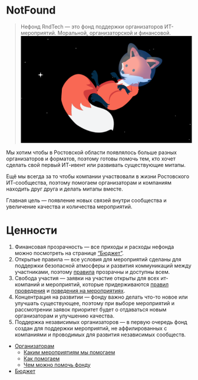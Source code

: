 # NotFound
> Нефонд RndTech — это фонд поддержки организаторов ИТ-мероприятий. Моральной, организаторской и финансовой. 
![Tux, the Linux mascot](gotlost.png)

Мы хотим чтобы в Ростовской области появлялось больше разных организаторов и форматов, поэтому готовы помочь тем, кто хочет сделать свой первый ИТ-ивент или развивать существующие митапы.

Ещё мы всегда за то чтобы компании участвовали в жизни Ростовского ИТ-сообщества, поэтому помогаем организаторам и компаниям находить друг друга и делать митапы вместе.

Главная цель — появление новых связей внутри сообщества и увеличение качества и количества мероприятий.

# Ценности

1. Финансовая прозрачность — все приходы и расходы нефонда можно посмотреть на странице [“Бюджет”](https://github.com/RndTechCommunity/NotFound/Finances/README.md).
2. Открытые правила — все условия для мероприятий сделаны для поддержки безопасной атмосферы и развития коммуникаций между участниками, поэтому [правила](https://github.com/RndTechCommunity/NotFound/Host/README.md#Каким-мероприятиям-мы-помогаем) прозрачны и доступны всем.
3. Свобода участия — заявки на участие открыты для всех ит-компаний и мероприятий, которые придерживаются [правил проведения](https://github.com/RndTechCommunity/NotFound/Host/README.md#Каким-мероприятиям-мы-помогаем) и [поведения на мероприятиях](https://github.com/RndTechCommunity/RndTech/blob/master/code-of-conduct/README.md).
4. Концентрация на развитии — фонду важно делать что-то новое или улучшать существующее, поэтому при выборе мероприятий и рассмотрении заявок приоритет будет о отдаваться новым организаторам и улучшению качества.
5. Поддержка независимых организаторов — в первую очередь фонд создан для поддержки мероприятий, не аффилированных с компаниями и проводимых для развития независимых сообществ.

- [Организаторам](https://github.com/RndTechCommunity/NotFound/Host/README.md)
  - [Каким мероприятиям мы помогаем](https://github.com/RndTechCommunity/NotFound/Host/README.md#Каким-мероприятиям-мы-помогаем)
  - [Как помогаем](https://github.com/RndTechCommunity/NotFound/Host/README.md#Как-помогаем)
  - [Чем можно помочь фонду](https://github.com/RndTechCommunity/NotFound/Host/README.md#Чем-можно-помочь-фонду)
- [Бюджет](https://github.com/RndTechCommunity/NotFound/Finances/README.md)

